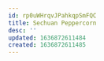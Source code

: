 ```yaml
---
id: rp0uWHrqvJPahkqpSmFQC
title: Sechuan Peppercorn
desc: ''
updated: 1636872611484
created: 1636872611485
---
```


